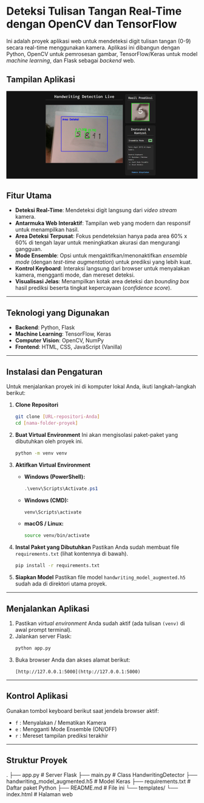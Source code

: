 # Deteksi Tulisan Tangan Real-Time dengan OpenCV dan TensorFlow

Ini adalah proyek aplikasi web untuk mendeteksi digit tulisan tangan (0-9) secara real-time menggunakan kamera. Aplikasi ini dibangun dengan Python, OpenCV untuk pemrosesan gambar, TensorFlow/Keras untuk model *machine learning*, dan Flask sebagai *backend* web.

## Tampilan Aplikasi

![Tampilan Aplikasi Deteksi Tulisan Tangan](thumbnail.png)

## Fitur Utama

-   **Deteksi Real-Time**: Mendeteksi digit langsung dari *video stream* kamera.
-   **Antarmuka Web Interaktif**: Tampilan web yang modern dan responsif untuk menampilkan hasil.
-   **Area Deteksi Terpusat**: Fokus pendeteksian hanya pada area 60% x 60% di tengah layar untuk meningkatkan akurasi dan mengurangi gangguan.
-   **Mode Ensemble**: Opsi untuk mengaktifkan/menonaktifkan *ensemble mode* (dengan *test-time augmentation*) untuk prediksi yang lebih kuat.
-   **Kontrol Keyboard**: Interaksi langsung dari browser untuk menyalakan kamera, mengganti mode, dan mereset deteksi.
-   **Visualisasi Jelas**: Menampilkan kotak area deteksi dan *bounding box* hasil prediksi beserta tingkat kepercayaan (*confidence score*).

---

## Teknologi yang Digunakan

-   **Backend**: Python, Flask
-   **Machine Learning**: TensorFlow, Keras
-   **Computer Vision**: OpenCV, NumPy
-   **Frontend**: HTML, CSS, JavaScript (Vanilla)

---

## Instalasi dan Pengaturan

Untuk menjalankan proyek ini di komputer lokal Anda, ikuti langkah-langkah berikut:

1.  **Clone Repositori**
    ```bash
    git clone [URL-repositori-Anda]
    cd [nama-folder-proyek]
    ```

2.  **Buat Virtual Environment**
    Ini akan mengisolasi paket-paket yang dibutuhkan oleh proyek ini.
    ```bash
    python -m venv venv
    ```

3.  **Aktifkan Virtual Environment**
    -   **Windows (PowerShell):**
        ```powershell
        .\venv\Scripts\Activate.ps1
        ```
    -   **Windows (CMD):**
        ```cmd
        venv\Scripts\activate
        ```
    -   **macOS / Linux:**
        ```bash
        source venv/bin/activate
        ```

4.  **Instal Paket yang Dibutuhkan**
    Pastikan Anda sudah membuat file `requirements.txt` (lihat kontennya di bawah).
    ```bash
    pip install -r requirements.txt
    ```

5.  **Siapkan Model**
    Pastikan file model `handwriting_model_augmented.h5` sudah ada di direktori utama proyek.

---

## Menjalankan Aplikasi

1.  Pastikan *virtual environment* Anda sudah aktif (ada tulisan `(venv)` di awal prompt terminal).
2.  Jalankan server Flask:
    ```bash
    python app.py
    ```
3.  Buka browser Anda dan akses alamat berikut:
    ```
    [http://127.0.0.1:5000](http://127.0.0.1:5000)
    ```

---

## Kontrol Aplikasi

Gunakan tombol keyboard berikut saat jendela browser aktif:

-   `f` : Menyalakan / Mematikan Kamera
-   `e` : Mengganti Mode Ensemble (ON/OFF)
-   `r` : Mereset tampilan prediksi terakhir

---

## Struktur Proyek
.
├── app.py                      # Server Flask
├── main.py                     # Class HandwritingDetector
├── handwriting_model_augmented.h5 # Model Keras
├── requirements.txt            # Daftar paket Python
├── README.md                   # File ini
└── templates/
  └── index.html              # Halaman web
